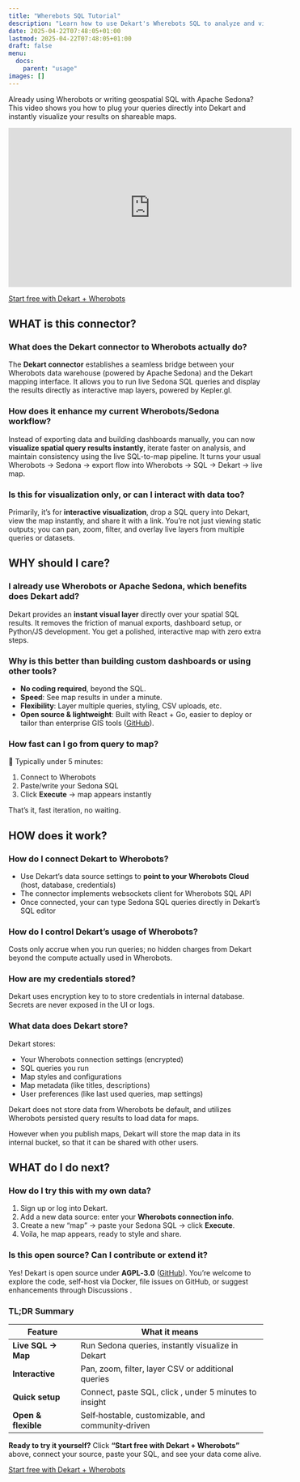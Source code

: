 ```yaml
---
title: "Wherebots SQL Tutorial"
description: "Learn how to use Dekart's Wherebots SQL to analyze and visualize geospatial data."
date: 2025-04-22T07:48:05+01:00
lastmod: 2025-04-22T07:48:05+01:00
draft: false
menu:
  docs:
    parent: "usage"
images: []
---
```


Already using Wherobots or writing geospatial SQL with Apache Sedona?
This video shows you how to plug your queries directly into Dekart and instantly visualize your results on shareable maps.

<p><iframe width="560" height="315" src="https://www.youtube.com/embed/RY9H76V_qVQ" frameborder="0" allow="accelerometer; autoplay; clipboard-write; encrypted-media; gyroscope; picture-in-picture" allowfullscreen></iframe></p>

<p><a class="btn btn-primary" target="_blank" href="https://cloud.dekart.xyz?ref=wherobots-tuttorial-top" role="button">Start free with Dekart + Wherobots</a></p>


## WHAT is this connector?

### What does the Dekart connector to Wherobots actually do?

The **Dekart connector** establishes a seamless bridge between your Wherobots data warehouse (powered by Apache Sedona) and the Dekart mapping interface. It allows you to run live Sedona SQL queries and display the results directly as interactive map layers, powered by Kepler.gl.

### How does it enhance my current Wherobots/Sedona workflow?

Instead of exporting data and building dashboards manually, you can now **visualize spatial query results instantly**, iterate faster on analysis, and maintain consistency using the live SQL-to-map pipeline. It turns your usual Wherobots → Sedona → export flow into Wherobots → SQL → Dekart → live map.

### Is this for visualization only, or can I interact with data too?

Primarily, it’s for **interactive visualization**, drop a SQL query into Dekart, view the map instantly, and share it with a link. You’re not just viewing static outputs; you can pan, zoom, filter, and overlay live layers from multiple queries or datasets.

## WHY should I care?

### I already use Wherobots or Apache Sedona, which benefits does Dekart add?

Dekart provides an **instant visual layer** directly over your spatial SQL results. It removes the friction of manual exports, dashboard setup, or Python/JS development. You get a polished, interactive map with zero extra steps.

### Why is this better than building custom dashboards or using other tools?

* **No coding required**, beyond the SQL.
* **Speed**: See map results in under a minute.
* **Flexibility**: Layer multiple queries, styling, CSV uploads, etc.
* **Open source & lightweight**: Built with React + Go, easier to deploy or tailor than enterprise GIS tools ([GitHub][1]).

### How fast can I go from query to map?

🎯 Typically under 5 minutes:

1. Connect to Wherobots
2. Paste/write your Sedona SQL
3. Click **Execute** → map appears instantly

That’s it, fast iteration, no waiting.

## HOW does it work?

### How do I connect Dekart to Wherobots?

* Use Dekart’s data source settings to **point to your Wherobots Cloud** (host, database, credentials)
* The connector implements websockets client for Wherobots SQL API
* Once connected, your can type Sedona SQL queries directly in Dekart’s SQL editor

### How do I control Dekart’s usage of Wherobots?

Costs only accrue when you run queries; no hidden charges from Dekart beyond the compute actually used in Wherobots.

### How are my credentials stored?

Dekart uses encryption key to to store credentials in internal database. Secrets are never exposed in the UI or logs.

### What data does Dekart store?
Dekart stores:
* Your Wherobots connection settings (encrypted)
* SQL queries you run
* Map styles and configurations
* Map metadata (like titles, descriptions)
* User preferences (like last used queries, map settings)

Dekart does not store data from Wherobots be default, and utilizes Wherobots persisted query results to load data for maps.

However when you publish maps, Dekart will store the map data in its internal bucket, so that it can be shared with other users.

## WHAT do I do next?

### How do I try this with my own data?

1. Sign up or log into Dekart.
2. Add a new data source: enter your **Wherobots connection info**.
3. Create a new “map” → paste your Sedona SQL → click **Execute**.
4. Voila, he map appears, ready to style and share.


### Is this open source? Can I contribute or extend it?

Yes! Dekart is open source under **AGPL‑3.0** ([GitHub][1]). You’re welcome to explore the code, self-host via Docker, file issues on GitHub, or suggest enhancements through Discussions .

### TL;DR Summary

| Feature             | What it means                                          |
| ------------------- | ------------------------------------------------------ |
| **Live SQL → Map**  | Run Sedona queries, instantly visualize in Dekart      |
| **Interactive**     | Pan, zoom, filter, layer CSV or additional queries     |
| **Quick setup**     | Connect, paste SQL, click ,  under 5 minutes to insight |
| **Open & flexible** | Self‑hostable, customizable, and community‑driven      |


**Ready to try it yourself?** Click **“Start free with Dekart + Wherobots”** above, connect your source, paste your SQL, and see your data come alive.

<p><a class="btn btn-primary" target="_blank" href="https://cloud.dekart.xyz?ref=wherobots-tuttorial-top" role="button">Start free with Dekart + Wherobots</a></p>


[1]: https://github.com/dekart-xyz/dekart? "dekart-xyz/dekart: Open-source backend for Kepler.gl - GitHub"
[2]: https://docs.wherobots.com/latest/tutorials/wherobotsdb/vector-data/vector-load/? "Load data from external storage - Wherobots Documentation"
[3]: https://wherobots.com/raster-data-analysis-spatial-sql-wherobots-apache-sedona/? "Raster Data Analysis With Spatial SQL And Apache Sedona"
[4]: https://dekart.xyz/docs/configuration/environment-variables/? "Environment Variables - Dekart"
[5]: https://wherobots.com/working-with-files-getting-started-with-wherobots-cloud-sedonadb-part-3/? "Working With Files – Getting Started With Wherobots Cloud Part 3"
